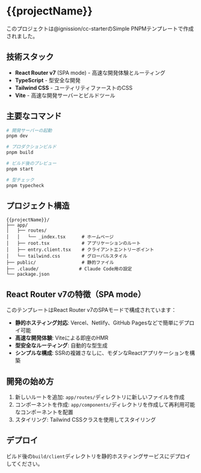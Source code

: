 # {{projectName}}

このプロジェクトは@ignission/cc-starterのSimple PNPMテンプレートで作成されました。

## 技術スタック

- **React Router v7** (SPA mode) - 高速な開発体験とルーティング
- **TypeScript** - 型安全な開発
- **Tailwind CSS** - ユーティリティファーストのCSS
- **Vite** - 高速な開発サーバーとビルドツール

## 主要なコマンド

```bash
# 開発サーバーの起動
pnpm dev

# プロダクションビルド
pnpm build

# ビルド後のプレビュー
pnpm start

# 型チェック
pnpm typecheck
```

## プロジェクト構造

```
{{projectName}}/
├── app/
│   ├── routes/
│   │   └── _index.tsx      # ホームページ
│   ├── root.tsx            # アプリケーションのルート
│   ├── entry.client.tsx    # クライアントエントリーポイント
│   └── tailwind.css        # グローバルスタイル
├── public/                 # 静的ファイル
├── .claude/               # Claude Code用の設定
└── package.json
```

## React Router v7の特徴（SPA mode）

このテンプレートはReact Router v7のSPAモードで構成されています：

- **静的ホスティング対応**: Vercel、Netlify、GitHub Pagesなどで簡単にデプロイ可能
- **高速な開発体験**: Viteによる即座のHMR
- **型安全なルーティング**: 自動的な型生成
- **シンプルな構成**: SSRの複雑さなしに、モダンなReactアプリケーションを構築

## 開発の始め方

1. 新しいルートを追加: `app/routes/`ディレクトリに新しいファイルを作成
2. コンポーネントを作成: `app/components/`ディレクトリを作成して再利用可能なコンポーネントを配置
3. スタイリング: Tailwind CSSクラスを使用してスタイリング

## デプロイ

ビルド後の`build/client`ディレクトリを静的ホスティングサービスにデプロイしてください。